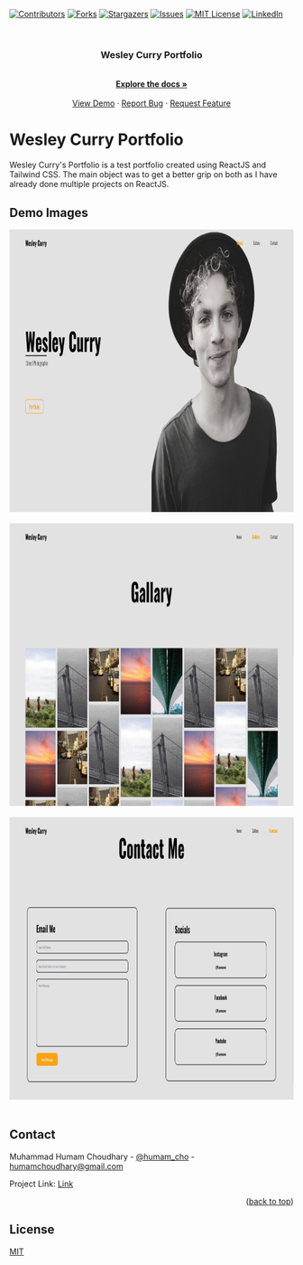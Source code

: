 <div id="top"></div>

[![Contributors][contributors-shield]][contributors-url]
[![Forks][forks-shield]][forks-url]
[![Stargazers][stars-shield]][stars-url]
[![Issues][issues-shield]][issues-url]
[![MIT License][license-shield]][license-url]
[![LinkedIn][linkedin-shield]][linkedin-url]

<!-- PROJECT LOGO -->
<br />
<div align="center">
  

  <h3 align="center">Wesley Curry Portfolio</h3>

  <p align="center">
    <br />
    <a href="https://github.com/humamchoudhary/wesley-curry-portfolio"><strong>Explore the docs »</strong></a>
    <br />
    <br />
    <a href="https://github.com/humamchoudhary/wesley-curry-portfolio">View Demo</a>
    ·
    <a href="https://github.com/humamchoudhary/wesley-curry-portfolio/issues">Report Bug</a>
    ·
    <a href="https://github.com/humamchoudhary/wesley-curry-portfolio/issues">Request Feature</a>
  </p>
</div>

# Wesley Curry Portfolio

Wesley Curry's Portfolio is a test portfolio created using ReactJS and Tailwind CSS. The main object was to get a better grip on both as I have already done multiple projects on ReactJS.


## Demo Images

<img src="git-assests/home.png" alt="Logo" max-width="auto" height="500">
<br/>
<br/>

<img src="git-assests/gallary.png" alt="Logo" max-width="auto" height="500">

<br/>
<br/>

<img src="git-assests/contact.png" alt="Logo" max-width="auto" height="500">
<br/>
<br/>


<!-- CONTACT -->

## Contact

Muhammad Humam Choudhary - [@humam_cho](https://twitter.com/humam_cho) - humamchoudhary@gmail.com

Project Link: [Link](https://github.com/humamchoudhary/wesley-curry-portfolio/)

<p align="right">(<a href="#top">back to top</a>)</p>

## License

[MIT](https://choosealicense.com/licenses/mit/)

<!-- MARKDOWN LINKS & IMAGES -->
<!-- https://www.markdownguide.org/basic-syntax/#reference-style-links -->

[contributors-shield]: https://img.shields.io/github/contributors/humamchoudhary/wesley-curry-portfolio.svg?style=for-the-badge
[contributors-url]: https://github.com/humamchoudhary/wesley-curry-portfolio//graphs/contributors
[forks-shield]: https://img.shields.io/github/forks/humamchoudhary/wesley-curry-portfolio.svg?style=for-the-badge
[forks-url]: https://github.com//humamchoudhary/wesley-curry-portfolio/network/members
[stars-shield]: https://img.shields.io/github/stars/humamchoudhary/wesley-curry-portfolio.svg?style=for-the-badge
[stars-url]: https://github.com/humamchoudhary/wesley-curry-portfolio/stargazers
[issues-shield]: https://img.shields.io/github/issues/humamchoudhary/wesley-curry-portfolio.svg?style=for-the-badge
[issues-url]: https://github.com/humamchoudhary/wesley-curry-portfolio/issues
[license-shield]: https://img.shields.io/github/license/humamchoudhary/wesley-curry-portfolio.svg?style=for-the-badge
[license-url]: https://github.com/humamchoudhary/wesley-curry-portfolio/blob/master/LICENSE.txt
[linkedin-shield]: https://img.shields.io/badge/-LinkedIn-black.svg?style=for-the-badge&logo=linkedin&colorB=555
[linkedin-url]: https://linkedin.com/in/humam-choudhary-362278228/
